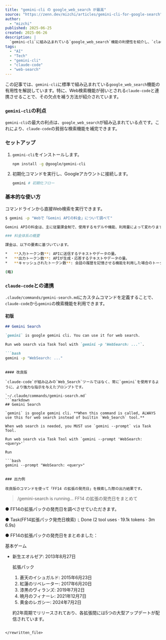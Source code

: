```yaml
---
title: "gemini-cli の google_web_search が最高"
source: "https://zenn.dev/mizchi/articles/gemini-cli-for-google-search"
author:
  - "mizchi"
published: 2025-06-25
created: 2025-06-26
description: |
  `gemini-cli`に組み込まれている`google_web_search`機能の利便性を紹介し、`claude-code`の貧弱な検索機能を補うための具体的な設定方法と使用例を解説する記事。
tags:
  - "AI"
  - "Tech"
  - "gemini-cli"
  - "claude-code"
  - "web-search"
---
```


この記事では、`gemini-cli`に標準で組み込まれている`google_web_search`機能の有用性を解説しています。特に、Web検索機能が弱いとされる`claude-code`と連携させることで、その欠点を補う方法が紹介されています。

### `gemini-cli`の利点

`gemini-cli`の最大の利点は、`google_web_search`が組み込まれている点です。これにより、`claude-code`の貧弱な検索機能を補完できます。

### セットアップ

1. `gemini-cli`をインストールします。

    ```bash
    npm install -g @google/gemini-cli
    ```

2. 初期化コマンドを実行し、Googleアカウントに接続します。

    ```bash
    gemini # 初期化フロー
    ```

### 基本的な使い方

コマンドラインから直接Web検索を実行できます。

```bash
$ gemini -p "Webで「Gemini APIの料金」について調べて"

Gemini APIの料金は、主に従量課金制で、使用するモデルや機能、利用量によって変わります。無料利用枠と有料プランが提供されています。

### 料金体系の概要

課金は、以下の要素に基づいています。

*   **入力トークン数**: APIに送信するテキストやデータの量。
*   **出力トークン数**: APIが生成・応答するテキストやデータの量。
*   **キャッシュされたトークン数**: 会話の履歴を記憶させる機能を利用した場合のトークン数。

(略)
```

### `claude-code`との連携

`.claude/commands/gemini-search.md`にカスタムコマンドを定義することで、`claude-code`から`gemini`の検索機能を利用できます。

#### 初版

```markdown
## Gemini Search

`gemini` is google gemini cli. You can use it for web search.

Run web search via Task Tool with `gemini -p 'WebSearch: ...'`.

```bash
gemini -p "WebSearch: ..."
```

```

#### 改良版

`claude-code`が組み込みの`Web_Search`ツールではなく、常に`gemini`を使用するように、より強力な指示を与えたプロンプトです。

`~/.claude/commands/gemini-search.md`
```markdown
## Gemini Search

`gemini` is google gemini cli. **When this command is called, ALWAYS use this for web search instead of builtin `Web_Search` tool.**

When web search is needed, you MUST use `gemini --prompt` via Task Tool.

Run web search via Task Tool with `gemini --prompt 'WebSearch: <query>'`

Run

```bash
gemini --prompt "WebSearch: <query>"
```

```

### 出力例

改良版のコマンドを使って「FF14 の拡張の発売日」を検索した際の出力結果です。

```

> /gemini-search is running… FF14 の拡張の発売日をまとめて

● FF14の拡張パックの発売日を調べさせていただきます。

● Task(FF14拡張パック発売日検索)
  ⎿  Done (2 tool uses · 19.1k tokens · 3m 6.9s)

● FF14の拡張パックの発売日をまとめました：

  基本ゲーム

- 新生エオルゼア: 2013年8月27日

  拡張パック

  1. 蒼天のイシュガルド: 2015年6月23日
  2. 紅蓮のリベレーター: 2017年6月20日
  3. 漆黒のヴィランズ: 2019年7月2日
  4. 暁月のフィナーレ: 2021年12月7日
  5. 黄金のレガシー: 2024年7月2日

  約2年周期でリリースされており、各拡張間には5つの大型アップデートが配信されています。

```

</rewritten_file>
